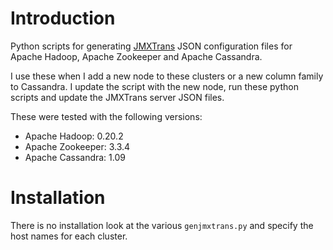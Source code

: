 Introduction
============
Python scripts for generating [JMXTrans](https://github.com/jmxtrans/jmxtrans) JSON configuration files for Apache Hadoop, Apache Zookeeper and Apache Cassandra.

I use these when I add a new node to these clusters or a new column family to Cassandra. I update the script with the new node, run these python scripts and update the JMXTrans server JSON files.

These were tested with the following versions:

* Apache Hadoop: 0.20.2
* Apache Zookeeper: 3.3.4
* Apache Cassandra: 1.09

Installation
============
There is no installation look at the various ```genjmxtrans.py``` and specify the host names for each cluster.
